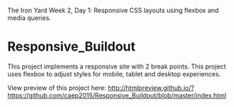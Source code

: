 The Iron Yard Week 2, Day 1: Responsive CSS layouts using flexbox and media queries.

# Responsive_Buildout

This project implements a responsive site with 2 break points. 
This project uses flexbox to adjust styles for mobile, tablet and desktop experiences.

View preview of this project here:
http://htmlpreview.github.io/?https://github.com/caep2015/Responsive_Buildout/blob/master/index.html
